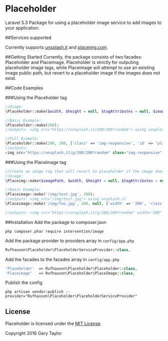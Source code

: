 # Placeholder
Laravel 5.3 Package for using a placeholder image service to add images to your application.

##Services supported

Currently supports [unsplash.it](https://unsplash.it/) and [placeimg.com](https://placeimg.com/).

##Getting Started
Currently, the package consists of two facades: Placeholder and Placeimage. Placeholder is strictly for outputing placeholder image tags, while Placeimage will attempt to use an existing image public path, but revert to a placeholder image if the images does not exist.

##Code Examples

###Using the Placeholder tag
```php
//Usage:
\Placeholder::make($width, $height = null, $tagAttributes = null, $imageOptions = null);

//Basic Example:
\Placeholder::make(200);
//outputs: <img src="https://unsplash.it/200/200?random"> using unsplash.it

//Full Example:
\Placeholder::make(200, 200, ['class' => 'img-responsive', 'id' => 'placeholder'], ['color' => 'grayscale']);
//outputs:
<img src="https://unsplash.it/g/200/200?random" class="img-responsive" id="placeholder"> using unsplash.it
```

###Using the Placeimage tag

```php
//Create an image tag that will revert to placeholder if the image does not exist:
//Usage:
\Placeimg::make($imagePath, $width, $height = null, $tagAttributes = null, $imageOptions = null);

//Basic Example:
\Placeimage::make('/img/test.jpg', 200);
//outputs: <img src="/img/test.jpg"> using unsplash.it
\Placeimage::make('/img/foo.jpg', 200, null, ['width' => '200', 'class' => 'img-responsive'], ['color' => 'grayscale']); //image does not exist

//outputs: <img src="https://unsplash.it/g/200/200?random" width="200" class="img-responsive"> using unsplash.it
```

##Installation
Add the package to composer.json
```
php composer.phar require intervention/image
```

Add the package provider to providers array in ```config/app.php```
```php
Rufhausen\Placeholder\PlaceholderServiceProvider::class,
```

Add the facades to the facades array in ```config/app.php```
```php
'Placeholder'  => Rufhausen\Placeholder\Placeholder::class,
'Placeimage'   => Rufhausen\Placeholder\PlaceImage::class,
```
Publish the config
```
php artisan vendor:publish --provider="Rufhausen\Placeholder\PlaceholderServiceProvider"
```

## License

Placeholder is licensed under the [MIT License](http://opensource.org/licenses/MIT).

Copyright 2016 Gary Taylor
